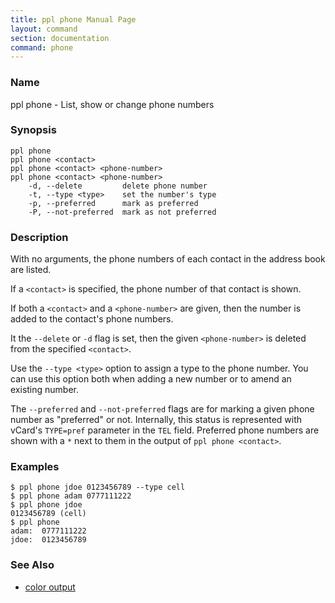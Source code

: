 ```yaml
---
title: ppl phone Manual Page
layout: command
section: documentation
command: phone
---
```


### Name

ppl phone - List, show or change phone numbers

### Synopsis

    ppl phone
    ppl phone <contact>
    ppl phone <contact> <phone-number>
    ppl phone <contact> <phone-number>
        -d, --delete         delete phone number
        -t, --type <type>    set the number's type
        -p, --preferred      mark as preferred
        -P, --not-preferred  mark as not preferred

### Description

With no arguments, the phone numbers of each contact in the address book are
listed.

If a `<contact>` is specified, the phone number of that contact is shown.

If both a `<contact>` and a `<phone-number>` are given, then the number is added
to the contact's phone numbers.

It the `--delete` or `-d` flag is set, then the given `<phone-number>` is
deleted from the specified `<contact>`.

Use the `--type <type>` option to assign a type to the phone number. You can use
this option both when adding a new number or to amend an existing number.

The `--preferred` and `--not-preferred` flags are for marking a given phone
number as "preferred" or not. Internally, this status is represented with
vCard's `TYPE=pref` parameter in the `TEL` field. Preferred phone numbers are
shown with a `*` next to them in the output of `ppl phone <contact>`.

### Examples

    $ ppl phone jdoe 0123456789 --type cell
    $ ppl phone adam 0777111222
    $ ppl phone jdoe
    0123456789 (cell)
    $ ppl phone
    adam:  0777111222
    jdoe:  0123456789

### See Also

* [color output](/documentation/configuration/color_phone)
